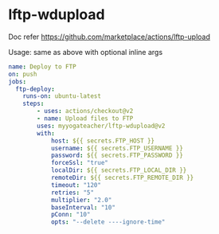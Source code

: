 # lftp-wdupload

Doc refer https://github.com/marketplace/actions/lftp-upload

Usage: same as above with optional inline args

```yaml
name: Deploy to FTP
on: push
jobs:
  ftp-deploy:
    runs-on: ubuntu-latest
    steps:
        - uses: actions/checkout@v2
        - name: Upload files to FTP
        uses: myyogateacher/lftp-wdupload@v2
        with:
            host: ${{ secrets.FTP_HOST }}
            username: ${{ secrets.FTP_USERNAME }}
            password: ${{ secrets.FTP_PASSWORD }}
            forceSsl: "true"
            localDir: ${{ secrets.FTP_LOCAL_DIR }}
            remoteDir: ${{ secrets.FTP_REMOTE_DIR }}
            timeout: "120"
            retries: "5"
            multiplier: "2.0"
            baseInterval: "10"
            pConn: "10"
            opts: "--delete ----ignore-time"
```

